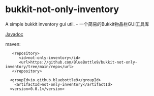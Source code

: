# bukkit-not-only-inventory
A simple bukkit inventory gui util. - 一个简易的Bukkit物品栏GUI工具库

[Javadoc](https://bluebottle9.github.io/bukkit-not-only-inventory/bluescreen9/minecraft/bukkit/notonlyinventory/package-summary.html)

maven: 

```
   <repository>
      <id>not-only-inventory</id>
      <url>https://github.com/BlueBottle9/bukkit-not-only-inventory/tree/main/repo</url>
   </repository>
```

```
  <groupId>io.github.bluebottle9</groupId>
	<artifactId>not-only-inventory</artifactId>
  <version>0.0.1</version>
```

